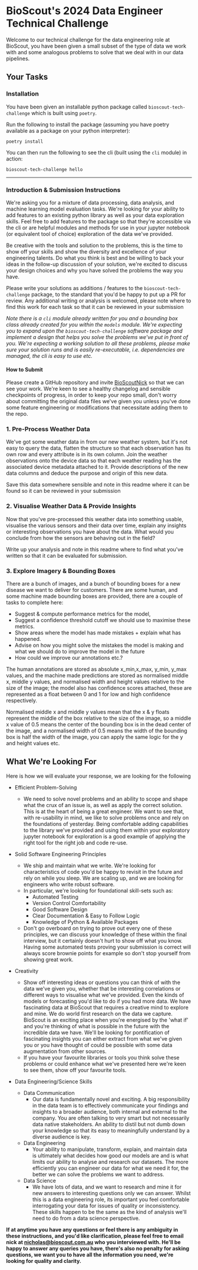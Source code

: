 # BioScout's 2024 Data Engineer Technical Challenge

Welcome to our technical challenge for the data engineering role at BioScout, you have been given a small subset of the
type of data we work with and some analogous problems to solve that we deal with in our data pipelines.

## Your Tasks

### Installation

You have been given an installable python package called `bioscout-tech-challenge` which is built using `poetry`.

Run the following to install the package (assuming you have poetry available as a package on your python interpreter):

```shell
poetry install
```

You can then run the following to see the cli (built using the `cli` module) in action:

```shell
bioscout-tech-challenge hello
```
---------------------------------------------------------------------------------------------------------------------

### Introduction & Submission Instructions

We're asking you for a mixture of data processing, data analysis, and machine learning model evaluation tasks. We're 
looking for your ability to add features to an existing python library as well as your data exploration skills. Feel 
free to add features to the package so that they're accessible via the cli or are helpful modules and methods for use
in your jupyter notebook (or equivalent tool of choice) exploration of the data we've provided.

Be creative with the tools and solution to the problems, this is the time to show off your skills and show the diversity
and excellence of your engineering talents. Do what you think is best and be willing to back your ideas in the follow-up
discussion of your solution, we're excited to discuss your design choices and why you have solved the problems the way
you have.

Please write your solutions as additions / features to the `bioscout-tech-challenge` package, to the standard that 
you'd be happy to put up a PR for review. Any additional writing or analysis is welcomed, please note where to find this
work for each task so that it can be reviewed in your submission

*Note there is a `cli` module already written for you and a bounding box class already created for you within the 
`models` module. We're expecting you to expand upon the `bioscout-tech-challenge` software package and implement a 
design that helps you solve the problems we've put in front of you. We're expecting a working solution to all these 
problems, please make sure your solution runs and is easily re-executable, i.e. dependencies are managed, the cli is
easy to use etc.*

#### How to Submit

Please create a GitHub repository and invite [BioScoutNick](https://github.com/BioScoutNick) so that we can see your
work. We're keen to see a healthy changelog and sensible checkpoints of progress, in order to keep your repo small,
don't worry about committing the original data files we've given you unless you've done some feature engineering or
modifications that necessitate adding them to the repo.


### 1. Pre-Process Weather Data

We've got some weather data in from our new weather system, but it's not easy to query the data, flatten the structure
so that each observation has its own row and every attribute is in its own column. Join the weather observations onto
the device data so that each weather reading has the associated device metadata attached to it. Provide descriptions of
the new data columns and deduce the purpose and origin of this new data.

Save this data somewhere sensible and note in this readme where it can be found so it can be reviewed in your submission

### 2. Visualise Weather Data & Provide Insights

Now that you've pre-processed this weather data into something usable, visualise the various sensors and their data over
time, explain any insights or interesting observations you have about the data. What would you conclude from how the 
sensors are behaving out in the field? 

Write up your analysis and note in this readme where to find what you've written so that it can be evaluated for 
submission.

### 3. Explore Imagery & Bounding Boxes

There are a bunch of images, and a bunch of bounding boxes for a new disease we want to deliver for customers. 
There are some human, and some machine made bounding boxes are provided, there are a couple of tasks to complete here:
 - Suggest & compute performance metrics for the model, 
 - Suggest a confidence threshold cutoff we should use to maximise these metrics.
 - Show areas where the model has made mistakes + explain what has happened.
 - Advise on how you might solve the mistakes the model is making and what we should do to improve the model in the 
    future
 - How could we improve our annotations etc.?

The human annotations are stored as absolute x_min,x_max, y_min, y_max values, and the machine made predictions are 
stored as normalised middle x, middle y values, and normalised width and height values relative to the size of the 
image; the model also has confidence scores attached, these are represented as a float between 0 and 1 for low and high
confidence respectively.

Normalised middle x and middle y values mean that the x & y floats represent the middle of the box relative to the size
of the image, so a middle x value of 0.5 means the center of the bounding box is in the dead center of the image, and a
normalised width of 0.5 means the width of the bounding box is half the width of the image, you can apply the same
logic for the y and height values etc.

## What We're Looking For

Here is how we will evaluate your response, we are looking for the following

- Efficient Problem-Solving
  - We need to solve novel problems and an ability to scope and shape what the crux of an issue is, as well as apply the
    correct solution. This is at the heart of being a great engineer. We want to see that, with re-usability in mind, we like
    to solve problems once and rely on the foundations of yesterday. Being comfortable adding capabilities to the 
    library we've provided and using them within your exploratory jupyter notebook for exploration is a good example of
    applying the right tool for the right job and code re-use.

- Solid Software Engineering Principles
  - We ship and maintain what we write. We're looking for characteristics of code you'd be happy to revisit in the 
    future and rely on while you sleep. We are scaling up, and we are looking for engineers who write robust software.
  - In particular, we're looking for foundational skill-sets such as:
    - Automated Testing
    - Version Control Comfortability
    - Good Software Design
    - Clear Documentation & Easy to Follow Logic
    - Knowledge of Python & Available Packages
  - Don't go overboard on trying to prove out every one of these principles, we can discuss your knowledge of these
    within the final interview, but it certainly doesn't hurt to show off what you know. Having some automated tests
    proving your submission is correct will always score brownie points for example so don't stop yourself from showing
    great work.

- Creativity
  - Show off interesting ideas or questions you can think of with the data we've given you, whether that be interesting 
    correlations or different ways to visualise what we've provided. Even the kinds of models or forecasting you'd like
    to do if you had more data. We have fascinating data at BioScout that requires a creative mind to explore and mine.
    We do world first research on the data we capture. BioScout is an exciting place when you're energised by the 
    'what if' and you're thinking of what is possible in the future with the incredible data we have. We'll be looking
    for pontification of fascinating insights you can either extract from what we've given you or you have thought of
    could be possible with some data augmentation from other sources.
  - If you have your favourite libraries or tools you think solve these problems or could enhance what we've presented
    here we're keen to see them, show off your favourite tools.

- Data Engineering/Science Skills
  - Data Communication
    - Our data is fundamentally novel and exciting. A big responsibility in the data team is to effectively communicate 
      your findings and insights to a broader audience, both internal and external to the company. You are often talking
      to very smart but not necessarily data native stakeholders. An ability to distil but not dumb down your knowledge 
      so that its easy to meaningfully understand by a diverse audience is key.
  - Data Engineering
    - Your ability to manipulate, transform, explain, and maintain data is ultimately what decides how good our models
      are and is what limits our ability to analyse and research our datasets. The more efficiently you can engineer our
      data for what we need it for, the better we can solve the problems we want to address.
  - Data Science
    - We have lots of data, and we want to research and mine it for new answers to interesting questions only we can 
      answer. Whilst this is a data engineering role, its important you feel comfortable interrogating your data for 
      issues of quality or inconsistency. These skills happen to be the same as the kind of analysis we'll need to do 
      from a data science perspective.

**If at anytime you have any questions or feel there is any ambiguity in these instructions, and you'd like 
clarification, please feel free to email nick at nicholas@bioscout.com.au who you interviewed with. He'll be happy to
answer any queries you have, there's also no penalty for asking questions, we want you to have all the information you
need, we're looking for quality and clarity.**
